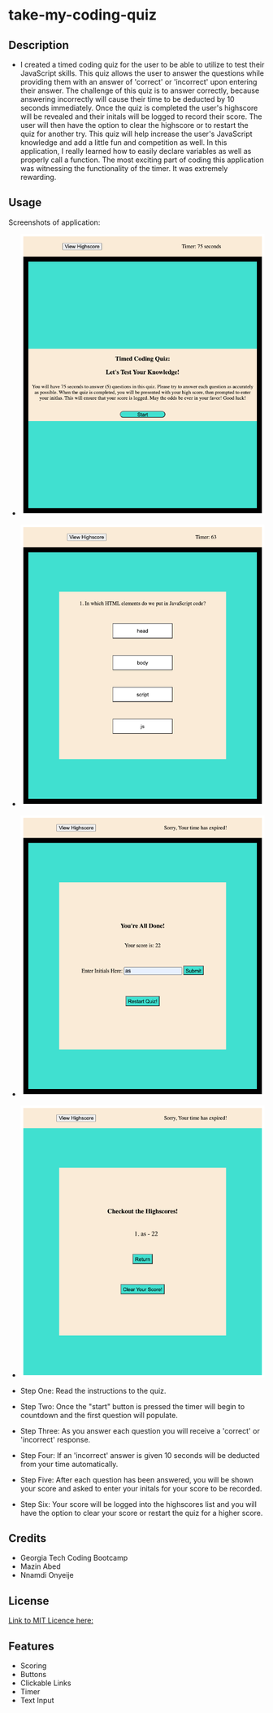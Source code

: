 # take-my-coding-quiz

## Description

- I created a timed coding quiz for the user to be able to utilize to test their JavaScript skills. This quiz allows the user to answer the questions while providing them with an answer of 'correct' or 'incorrect' upon entering their answer. The challenge of this quiz is to answer correctly, because answering incorrectly will cause their time to be deducted by 10 seconds immediately. Once the quiz is completed the user's highscore will be revealed and their initals will be logged to record their score. The user will then have the option to clear the highscore or to restart the quiz for another try. This quiz will help increase the user's JavaScript knowledge and add a little fun and competition as well. In this application, I really learned how to easily declare variables as well as properly call a function. The most exciting part of coding this application was witnessing the functionality of the timer. It was extremely rewarding.

## Usage 

Screenshots of application:

- ![alt text](./Assets/codequizscreenshot1.png)
- ![alt text](./Assets/codequizscreenshot2.png)
- ![alt text](./Assets/codequizscreenshot7.png)
- ![alt text](./Assets/codequizscreenshot8.png)

- Step One: Read the instructions to the quiz.
- Step Two: Once the "start" button is pressed the timer will begin to countdown and the first question will populate.
- Step Three: As you answer each question you will receive a 'correct' or 'incorrect' response.
- Step Four: If an 'incorrect' answer is given 10 seconds will be deducted from your time automatically.
- Step Five: After each question has been answered, you will be shown your score and asked to enter your initals for your score to be recorded.
- Step Six: Your score will be logged into the highscores list and you will have the option to clear your score or restart the quiz for a higher score.

## Credits
- Georgia Tech Coding Bootcamp
- Mazin Abed
- Nnamdi Onyeije

## License
[Link to MIT Licence here:](https://github.com/bundleofcodes/take-my-coding-quiz/blob/main/LICENSE)

## Features
- Scoring
- Buttons
- Clickable Links
- Timer
- Text Input
